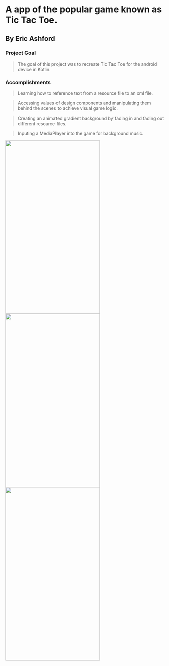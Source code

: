 # A app of the popular game known as Tic Tac Toe.
## By Eric Ashford
### Project Goal
> The goal of this project was to recreate Tic Tac Toe for the android device in Kotlin.

### Accomplishments
> Learning how to reference text from a resource file to an xml file.

> Accessing values of design components and manipulating them behind the scenes to achieve visual game logic.

> Creating an animated gradient background by fading in and fading out different resource files.

> Inputing a MediaPlayer into the game for background music.

<img src="https://i.imgur.com/imPhWns.png" width="300px" height="550px"/>
<img src="https://i.imgur.com/rZkiXNt.png" width="300px" height="550px"/>
<img src="https://i.imgur.com/CT1qgJ2.png" width="300px" height="550px"/>
